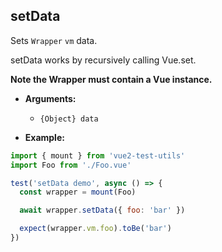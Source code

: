 ## setData

Sets `Wrapper` `vm` data.

setData works by recursively calling Vue.set.

**Note the Wrapper must contain a Vue instance.**

- **Arguments:**

  - `{Object} data`

- **Example:**

```js
import { mount } from 'vue2-test-utils'
import Foo from './Foo.vue'

test('setData demo', async () => {
  const wrapper = mount(Foo)

  await wrapper.setData({ foo: 'bar' })

  expect(wrapper.vm.foo).toBe('bar')
})
```
